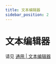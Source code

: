 ```yaml
---
title: 文本编辑器
sidebar_position: 2
---
```


# 文本编辑器

请见 [通用 | 文本编辑器](/preparation/text-editor)
